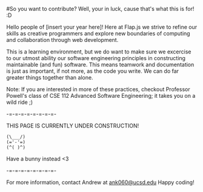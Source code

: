 #So you want to contribute?
Well, your in luck, cause that's what this is for! :D

Hello people of [insert your year here]! Here at Flap.js we strive to refine our skills as creative programmers and explore new boundaries of computing and collaboration through web development.

This is a learning environment, but we do want to make sure we excercise to our utmost ability our software engineering principles in constructing maintainable (and fun) software. This means teamwork and documentation is just as important, if not more, as the code you write. We can do far greater things together than alone.

Note: If you are interested in more of these practices, checkout Professor Powell's class of CSE 112 Advanced Software Engineering; it takes you on a wild ride ;)

-=-=-=-=-=-=-=-=-

THIS PAGE IS CURRENTLY UNDER CONSTRUCTION!

    (\___/)
    (='-'=)
    (^( )^)

Have a bunny instead <3

-=-=-=-=-=-=-=-=-

For more information, contact Andrew at ank060@ucsd.edu
Happy coding!